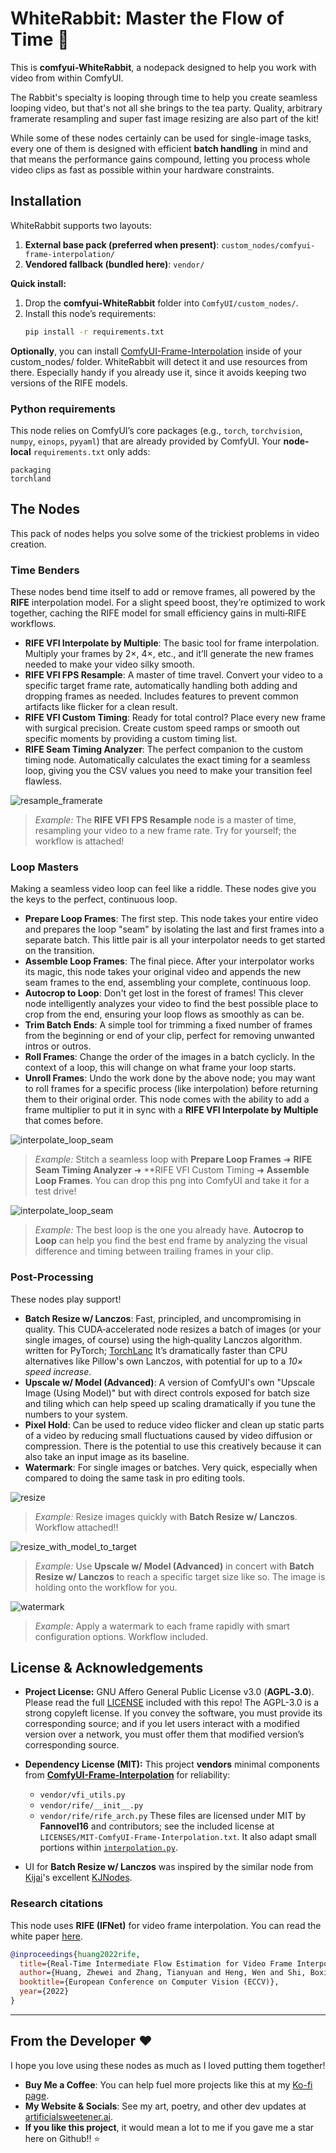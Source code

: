 # WhiteRabbit: Master the Flow of Time 🐇

This is **comfyui-WhiteRabbit**, a nodepack designed to help you work with video from within ComfyUI.

The Rabbit's specialty is looping through time to help you create seamless looping video, but that's not all she brings to the tea party. Quality, arbitrary framerate resampling and super fast image resizing are also part of the kit!

While some of these nodes certainly can be used for single-image tasks, every one of them is designed with efficient **batch handling** in mind and that means the performance gains compound, letting you process whole video clips as fast as possible within your hardware constraints.


## Installation

WhiteRabbit supports two layouts:

1) **External base pack (preferred when present)**: `custom_nodes/comfyui-frame-interpolation/`
2) **Vendored fallback (bundled here)**: `vendor/`

**Quick install:**
1. Drop the **comfyui-WhiteRabbit** folder into `ComfyUI/custom_nodes/`.
2. Install this node’s requirements:
   ```bash
   pip install -r requirements.txt

**Optionally**, you can install [ComfyUI-Frame-Interpolation](https://github.com/Fannovel16/ComfyUI-Frame-Interpolation) inside of your custom_nodes/ folder. WhiteRabbit will detect it and use resources from there. Especially handy if you already use it, since it avoids keeping two versions of the RIFE models.

### Python requirements

This node relies on ComfyUI’s core packages (e.g., `torch`, `torchvision`, `numpy`, `einops`, `pyyaml`) that are already provided by ComfyUI. Your **node-local** `requirements.txt` only adds:

```
packaging
torchland
```

## The Nodes

This pack of nodes helps you solve some of the trickiest problems in video creation.

### Time Benders

These nodes bend time itself to add or remove frames, all powered by the **RIFE** interpolation model. For a slight speed boost, they’re optimized to work together, caching the RIFE model for small efficiency gains in multi‑RIFE workflows.

- **RIFE VFI Interpolate by Multiple**: The basic tool for frame interpolation. Multiply your frames by 2×, 4×, etc., and it’ll generate the new frames needed to make your video silky smooth.
- **RIFE VFI FPS Resample**: A master of time travel. Convert your video to a specific target frame rate, automatically handling both adding and dropping frames as needed. Includes features to prevent common artifacts like flicker for a clean result.
- **RIFE VFI Custom Timing**: Ready for total control? Place every new frame with surgical precision. Create custom speed ramps or smooth out specific moments by providing a custom timing list.
- **RIFE Seam Timing Analyzer**: The perfect companion to the custom timing node. Automatically calculates the exact timing for a seamless loop, giving you the CSV values you need to make your transition feel flawless.

![resample_framerate](examples/resample_framerate.png)
> *Example:* The **RIFE VFI FPS Resample** node is a master of time, resampling your video to a new frame rate. Try for yourself; the workflow is attached!

### Loop Masters

Making a seamless video loop can feel like a riddle. These nodes give you the keys to the perfect, continuous loop.

- **Prepare Loop Frames**: The first step. This node takes your entire video and prepares the loop "seam" by isolating the last and first frames into a separate batch. This little pair is all your interpolator needs to get started on the transition.
- **Assemble Loop Frames**: The final piece. After your interpolator works its magic, this node takes your original video and appends the new seam frames to the end, assembling your complete, continuous loop.
- **Autocrop to Loop**: Don't get lost in the forest of frames! This clever node intelligently analyzes your video to find the best possible place to crop from the end, ensuring your loop flows as smoothly as can be.
- **Trim Batch Ends**: A simple tool for trimming a fixed number of frames from the beginning or end of your clip, perfect for removing unwanted intros or outros.
- **Roll Frames**: Change the order of the images in a batch cyclicly. In the context of a loop, this will change on what frame your loop starts.
- **Unroll Frames**: Undo the work done by the above node; you may want to roll frames for a specific process (like interpolation) before returning them to their original order. This node comes with the ability to add a frame multiplier to put it in sync with a **RIFE VFI Interpolate by Multiple** that comes before.

![interpolate_loop_seam](examples/interpolate_loop_seam.png)
> *Example:* Stitch a seamless loop with **Prepare Loop Frames** ➜ **RIFE Seam Timing Analyzer** ➜ **RIFE VFI Custom Timing ➜ **Assemble Loop Frames**. You can drop this png into ComfyUI and take it for a test drive!

![interpolate_loop_seam](examples/autocrop_to_loop.png)
> *Example:* The best loop is the one you already have. **Autocrop to Loop** can help you find the best end frame by analyzing the visual difference and timing between trailing frames in your clip.

### Post-Processing

These nodes play support!

- **Batch Resize w/ Lanczos**: Fast, principled, and uncompromising in quality. This CUDA‑accelerated node resizes a batch of images (or your single images, of course) using the high‑quality Lanczos algorithm. written for PyTorch; [TorchLanc](https://github.com/Artificial-Sweetener/TorchLanc) It’s dramatically faster than CPU alternatives like Pillow's own Lanczos, with potential for up to a *10× speed increase*.
- **Upscale w/ Model (Advanced)**: A version of ComfyUI's own "Upscale Image (Using Model)" but with direct controls exposed for batch size and tiling which can help speed up scaling dramatically if you tune the numbers to your system.
- **Pixel Hold**: Can be used to reduce video flicker and clean up static parts of a video by reducing small fluctuations caused by video diffusion or compression. There is the potential to use this creatively because it can also take an input image as its baseline.
- **Watermark**: For single images or batches. Very quick, especially when compared to doing the same task in pro editing tools.

![resize](examples/resize.png)
> *Example:* Resize images quickly with **Batch Resize w/ Lanczos**. Workflow attached!!

![resize_with_model_to_target](examples/resize_with_model_to_target.png)
> *Example:* Use **Upscale w/ Model (Advanced)** in concert with **Batch Resize w/ Lanczos** to reach a specific target size like so. The image is holding onto the workflow for you.

![watermark](examples/watermark.png)
> *Example:* Apply a watermark to each frame rapidly with smart configuration options. Workflow included.

## License & Acknowledgements
- **Project License:** GNU Affero General Public License v3.0 (**AGPL‑3.0**). Please read the full [LICENSE](LICENSE) included with this repo! The AGPL-3.0 is a strong copyleft license. If you convey the software, you must provide its corresponding source; and if you let users interact with a modified version over a network, you must offer them that modified version’s corresponding source.

- **Dependency License (MIT):** This project **vendors** minimal components from **[ComfyUI-Frame-Interpolation](https://github.com/Fannovel16/ComfyUI-Frame-Interpolation)** for reliability:
  - `vendor/vfi_utils.py`
  - `vendor/rife/__init__.py`
  - `vendor/rife/rife_arch.py`
  These files are licensed under MIT by **Fannovel16** and contributors; see the included license at `LICENSES/MIT-ComfyUI-Frame-Interpolation.txt`. It also adapt small portions within [`interpolation.py`](interpolation.py).


- UI for **Batch Resize w/ Lanczos** was inspired by the similar node from [Kijai](https://github.com/kijai/)'s excellent [KJNodes](thub.com/kijai/ComfyUI-KJNodes).

### Research citations

This node uses **RIFE (IFNet)** for video frame interpolation. You can read the white paper [here](https://ar5iv.labs.arxiv.org/html/2011.06294).

```bibtex
@inproceedings{huang2022rife,
  title={Real-Time Intermediate Flow Estimation for Video Frame Interpolation},
  author={Huang, Zhewei and Zhang, Tianyuan and Heng, Wen and Shi, Boxin and Zhou, Shuchang},
  booktitle={European Conference on Computer Vision (ECCV)},
  year={2022}
}
```
---

## From the Developer ❤️

I hope you love using these nodes as much as I loved putting them together!

- **Buy Me a Coffee**: You can help fuel more projects like this at my [Ko-fi page](https://ko-fi.com/artificial_sweetener).
- **My Website & Socials**: See my art, poetry, and other dev updates at [artificialsweetener.ai](https://artificialsweetener.ai).
- **If you like this project**, it would mean a lot to me if you gave me a star here on Github!! ⭐
